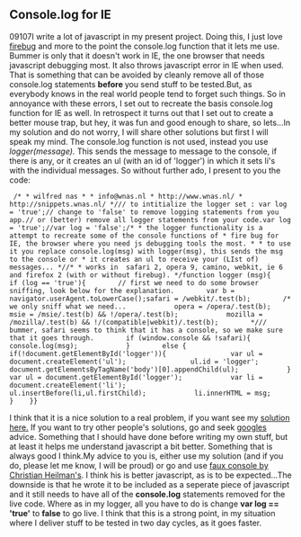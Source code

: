 <article><h2>Console.log for IE</h2><time><span class="day">0</span><span class="month">9</span><span class="year">107</span></time>I write a lot of javascript in my present project. Doing this, I just love <a href="http://www.firebug.com" title="firebug site">firebug</a> and more to the point the console.log function that it lets me use. Bummer is only that it doesn't work in IE, the one browser that needs javascript debugging most. It also throws javascript error in IE when used. That is something that can be avoided by cleanly remove all of those console.log statements <strong>before </strong>you send stuff to be tested.But, as everybody knows in the real world people tend to forget such things. So in annoyance with these errors, I set out to recreate the basis console.log function for IE as well. In retrospect it turns out that I set out to create a better mouse trap, but hey, it was fun and good enough to share, so lets...<!--more-->In my solution and do not worry, I will share other solutions but first I will speak my mind. The console.log function is not used, instead you use <em>logger(message). </em>This sends the message to message to the console, if there is any, or it creates an ul (with an id of 'logger') in which it sets li's with the individual messages. So without further ado, I present to you the code:<pre><code> /* * wilfred nas * * info@wnas.nl * http://www.wnas.nl/ * http://snippets.wnas.nl/ */// to intitialize the logger set : var log = 'true';// change to 'false' to remove logging statements from you app.// or (better) remove all logger statements from your code.var log = 'true';//var log = 'false';/* * the logger functionality is a attempt to recreate some of the console functions of * fire bug for IE, the browser where you need js debugging tools the most. * * to use it you replace console.log(msg) with logger(msg), this sends the msg to the console or * it creates an ul to receive your (LIst of) messages... *//* * works in  safari 2, opera 9, camino, webkit, ie 6 and firefox 2 (with or without firebug). */function logger (msg){    if (log == 'true'){        // first we need to do some browser sniffing, look below for the explanation.        var b = navigator.userAgent.toLowerCase();safari = /webkit/.test(b);        /*             we only sniff what we need...            opera = /opera/.test(b);            msie = /msie/.test(b) &amp;&amp; !/opera/.test(b);            mozilla = /mozilla/.test(b) &amp;&amp; !/(compatible|webkit)/.test(b);        */// bummer, safari seems to think that it has a console, so we make sure that it goes through.        if (window.console &amp;&amp; !safari){                console.log(msg);            }        else {            if(!document.getElementById('logger')){                var ul = document.createElement('ul');                ul.id = 'logger';                document.getElementsByTagName('body')[0].appendChild(ul);            }            var ul = document.getElementById('logger');            var li = document.createElement('li');            ul.insertBefore(li,ul.firstChild);            li.innerHTML = msg;        }    }}</code></pre>I think that it is a nice solution to a real problem, if you want see my <a href="http://snippets.wnas.nl/examples/logger/index.html" title="logger example">solution here.</a> If you want to try other people's solutions, go and seek <a href="http://www.google.nl/search?q=console.log+for+ie&amp;ie=utf-8&amp;oe=utf-8&amp;aq=t&amp;rls=org.mozilla:en-US:official&amp;client=firefox-a" title="google search for console.log for ie">googles</a> advice. Something that I should have done before writing my own stuff, but at least it helps me understand javascript a bit better. Something that is always good I think.My advice to you is, either use my solution (and if you do, please let me know, I will be proud) or go and use <a href="http://www.wait-till-i.com/index.php?p=394" title="faux console">faux console by Christian Heilman's</a>. I think his is better javascript, as is to be expected...The downside is that he wrote it to be included as a seperate piece of javascript and it still needs to have all of the <strong>console.log</strong> statements removed for the live code. Where as in my logger, all you have to do is change <strong>var log == 'true'</strong> to <strong>false</strong> to go live. I think that this is a strong point, in my situation where I deliver stuff to be tested in two day cycles, as it goes faster.</article>